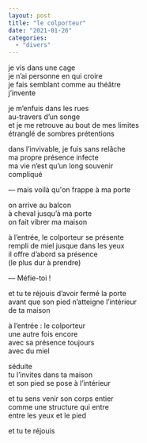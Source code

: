 ```yaml
---
layout: post
title: "le colporteur"
date: "2021-01-26"
categories:
  - "divers"
---
```


je vis dans une cage  
je n’ai personne en qui croire  
je fais semblant comme au théâtre  
j’invente  

je m’enfuis dans les rues  
au-travers d’un songe  
et je me retrouve au bout de mes limites  
étranglé de sombres prétentions  

dans l’invivable, je fuis sans relâche  
ma propre présence infecte  
ma vie n’est qu’un long souvenir  
compliqué  

— mais voilà qu'on frappe à ma porte  

on arrive au balcon  
à cheval jusqu’à ma porte  
on fait vibrer ma maison  

à l’entrée, le colporteur se présente  
rempli de miel jusque dans les yeux  
il offre d’abord sa présence  
(le plus dur à prendre)  

— Méfie-toi !  

et tu te réjouis d’avoir fermé la porte  
avant que son pied n’atteigne l’intérieur  
de ta maison  

à l’entrée : le colporteur  
une autre fois encore  
avec sa présence toujours  
avec du miel  

séduite  
tu l’invites dans ta maison  
et son pied se pose à l’intérieur  

et tu sens venir son corps entier  
comme une structure qui entre  
entre les yeux et le pied  

et tu te réjouis
